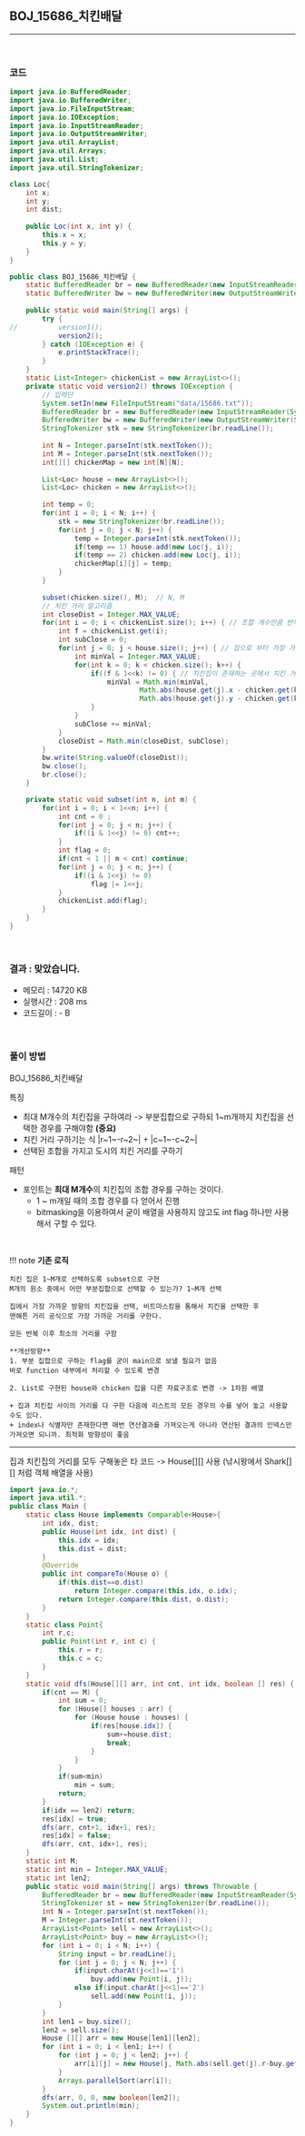 ## BOJ_15686_치킨배달

---

<br />

### 코드

```java
import java.io.BufferedReader;
import java.io.BufferedWriter;
import java.io.FileInputStream;
import java.io.IOException;
import java.io.InputStreamReader;
import java.io.OutputStreamWriter;
import java.util.ArrayList;
import java.util.Arrays;
import java.util.List;
import java.util.StringTokenizer;

class Loc{
	int x;
	int y;
	int dist;
	
	public Loc(int x, int y) {
		this.x = x;
		this.y = y;
	}
}

public class BOJ_15686_치킨배달 {
	static BufferedReader br = new BufferedReader(new InputStreamReader(System.in));
	static BufferedWriter bw = new BufferedWriter(new OutputStreamWriter(System.out));
	
	public static void main(String[] args) {
		try {
//			version1();
			version2();
		} catch (IOException e) {
			e.printStackTrace();
		}
	}
	static List<Integer> chickenList = new ArrayList<>();
	private static void version2() throws IOException {
		// 입력단
		System.setIn(new FileInputStream("data/15686.txt"));
		BufferedReader br = new BufferedReader(new InputStreamReader(System.in));
		BufferedWriter bw = new BufferedWriter(new OutputStreamWriter(System.out));
		StringTokenizer stk = new StringTokenizer(br.readLine());
		
		int N = Integer.parseInt(stk.nextToken());
		int M = Integer.parseInt(stk.nextToken());
		int[][] chickenMap = new int[N][N];
		
		List<Loc> house = new ArrayList<>();
		List<Loc> chicken = new ArrayList<>();
		
		int temp = 0;
		for(int i = 0; i < N; i++) {
			stk = new StringTokenizer(br.readLine());
			for(int j = 0; j < N; j++) {
				temp = Integer.parseInt(stk.nextToken());
				if(temp == 1) house.add(new Loc(j, i));
				if(temp == 2) chicken.add(new Loc(j, i));
				chickenMap[i][j] = temp;
			}
		}
		
		subset(chicken.size(), M);  // N, M 
		// 치킨 거리 알고리즘
		int closeDist = Integer.MAX_VALUE;
		for(int i = 0; i < chickenList.size(); i++) { // 조합 개수만큼 반복하며 치킨집 위치 판단
			int f = chickenList.get(i);
			int subClose = 0;
			for(int j = 0; j < house.size(); j++) { // 집으로 부터 가장 가까운 치킨집을 찾기
				int minVal = Integer.MAX_VALUE;	
				for(int k = 0; k < chicken.size(); k++) { 
					if((f & 1<<k) != 0) { // 치킨집이 존재하는 곳에서 치킨 거리 구하기
						minVal = Math.min(minVal, 
								Math.abs(house.get(j).x - chicken.get(k).x) + 
								Math.abs(house.get(j).y - chicken.get(k).y));
					}
				}
				subClose += minVal;
			}
			closeDist = Math.min(closeDist, subClose);
		}
		bw.write(String.valueOf(closeDist));
		bw.close();
		br.close();
	}

	private static void subset(int n, int m) {
		for(int i = 0; i < 1<<n; i++) {
			int cnt = 0 ;
			for(int j = 0; j < n; j++) {
				if((i & 1<<j) != 0) cnt++;
			}
			int flag = 0;
			if(cnt < 1 || m < cnt) continue;
			for(int j = 0; j < n; j++) {
				if((i & 1<<j) != 0)
					flag |= 1<<j; 
			}
			chickenList.add(flag);
		}
	}
}
```

<br />

### 결과 : 맞았습니다.

- 메모리 : 14720 KB
- 실행시간 : 208 ms
- 코드길이 : - B

<br />

### 풀이 방법
BOJ_15686_치킨배달

특징
- 최대 M개수의 치킨집을 구하여라 -> 부분집합으로 구하되 1~m개까지 치킨집을 선택한 경우를 구해야함 **(중요)**
- 치킨 거리 구하기는 식 |r~1~-r~2~| + |c~1~-c~2~|
- 선택된 조합을 가지고 도시의 치킨 거리를 구하기

패턴
- 포인트는 **최대 M개수**의 치킨집의 조합 경우를 구하는 것이다.         
  - 1 ~ m개일 때의 조합 경우를 다 얻어서 진행
  - bitmasking을 이용하여서 굳이 배열을 사용하지 않고도 int flag 하나만 사용해서 구할 수 있다.

<br />

<!--추가 내용 있다면 더 적어주시면 됩니다-->
!!! note
	**기존 로직**
	
	치킨 집은 1~M개로 선택하도록 subset으로 구현
	M개의 원소 중에서 어떤 부분집합으로 선택할 수 있는가? 1~M개 선택

	집에서 가장 가까운 방향의 치킨집을 선택, 비트마스킹을 통해서 치킨을 선택한 후
	맨해튼 거리 공식으로 가장 가까운 거리를 구한다.

	모든 반복 이후 최소의 거리를 구함

	**개선방향**
	1. 부분 집합으로 구하는 flag를 굳이 main으로 보낼 필요가 없음
	바로 function 내부에서 처리할 수 있도록 변경

	2. List로 구현된 house와 chicken 집을 다른 자료구조로 변경 -> 1차원 배열
	
	+ 집과 치킨집 사이의 거리를 다 구한 다음에 리스트의 모든 경우의 수를 넣어 놓고 사용할 수도 있다. 
	+ index나 식별자만 존재한다면 매번 연산결과를 가져오는게 아니라 연산된 결과의 인덱스만 가져오면 되니까. 최적화 방향성이 좋음
   
---
 
집과 치킨집의 거리를 모두 구해놓은 타 코드 -> House[][] 사용 (낚시왕에서 Shark[][] 처럼 객체 배열을 사용)
```java
import java.io.*;
import java.util.*;
public class Main {
	static class House implements Comparable<House>{
		int idx, dist;
		public House(int idx, int dist) {
			this.idx = idx;
			this.dist = dist;
		}
		@Override
		public int compareTo(House o) {
			if(this.dist==o.dist)
				return Integer.compare(this.idx, o.idx);
			return Integer.compare(this.dist, o.dist);
		}
	}
	static class Point{
		int r,c;
		public Point(int r, int c) {
			this.r = r;
			this.c = c;
		}
	}
	static void dfs(House[][] arr, int cnt, int idx, boolean [] res) {
		if(cnt == M) {
			int sum = 0;
			for (House[] houses : arr) {
				for (House house : houses) {
					if(res[house.idx]) {
						sum+=house.dist;
						break;
					}
				}
			}
			if(sum<min)
				min = sum;
			return;
		}
		if(idx == len2) return;
		res[idx] = true;
		dfs(arr, cnt+1, idx+1, res);
		res[idx] = false;
		dfs(arr, cnt, idx+1, res);
	}
	static int M;
	static int min = Integer.MAX_VALUE;
	static int len2;
	public static void main(String[] args) throws Throwable {
		BufferedReader br = new BufferedReader(new InputStreamReader(System.in));
		StringTokenizer st = new StringTokenizer(br.readLine());
		int N = Integer.parseInt(st.nextToken());
		M = Integer.parseInt(st.nextToken());
		ArrayList<Point> sell = new ArrayList<>();
		ArrayList<Point> buy = new ArrayList<>();
		for (int i = 0; i < N; i++) {
			String input = br.readLine();
			for (int j = 0; j < N; j++) {
				if(input.charAt(j<<1)=='1')
					buy.add(new Point(i, j));
				else if(input.charAt(j<<1)=='2')
					sell.add(new Point(i, j));
			}
		}
		int len1 = buy.size();
		len2 = sell.size();
		House [][] arr = new House[len1][len2];
		for (int i = 0; i < len1; i++) {
			for (int j = 0; j < len2; j++) {
				arr[i][j] = new House(j, Math.abs(sell.get(j).r-buy.get(i).r)+Math.abs(sell.get(j).c-buy.get(i).c));
			}
			Arrays.parallelSort(arr[i]);
		}
		dfs(arr, 0, 0, new boolean[len2]);
		System.out.println(min);
	}
}

```
